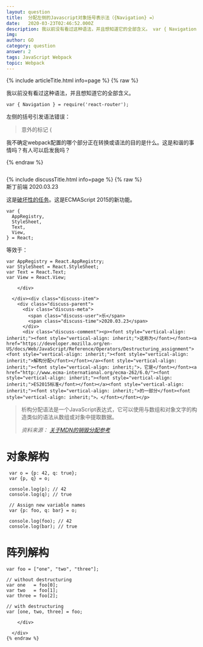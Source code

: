 ```yaml
---
layout: question
title:  分配左侧的Javascript对象括号表示法（{Navigation} =）
date:   2020-03-23T02:46:52.000Z
description: 我以前没有看过这种语法，并且想知道它的全部含义。 var { Navigation } = require('react-router');左侧...
img: 
author: GO
category: question
answer: 2
tags: JavaScript Webpack
topic: Webpack
---
```

<div class="article-root">
  <div class="article">
    {% include articleTitle.html info=page %}
    {% raw %}
    <div class="article-content"><p><font style="vertical-align: inherit;"><font style="vertical-align: inherit;">我以前没有看过这种语法，并且想知道它的全部含义。 </font></font></p>

<pre><code>var { Navigation } = require('react-router');
</code></pre>

<p><font style="vertical-align: inherit;"><font style="vertical-align: inherit;">左侧的括号引发语法错误：</font></font></p>

<blockquote>
  <p><font style="vertical-align: inherit;"><font style="vertical-align: inherit;">意外的标记 {</font></font></p>
</blockquote>

<p><font style="vertical-align: inherit;"><font style="vertical-align: inherit;">我不确定webpack配置的哪个部分正在转换或语法的目的是什么。</font><font style="vertical-align: inherit;">这是和谐的事情吗？</font><font style="vertical-align: inherit;">有人可以启发我吗？</font></font></p></div>
    {% endraw %}
  </div>
  <p style="height: 0;width:0;overflow: hidden;"> 第2682篇《分配左侧的Javascript对象括号表示法（{Navigation} =）》来自Winter(https://github.com/aiyld/aiyld.github.io)的站点</p>
  <div class="discuss-wrapper">
    {% include discussTitle.html info=page %}
    {% raw %}
    <div class="discuss-item">
        <div class="discuss-parent">
          <div class="discuss-meta">
            <span class="discuss-user">斯丁前端</span>
            <span class="discuss-time">2020.03.23</span>
          </div>
          <div class="discuss-comment"><p><font style="vertical-align: inherit;"><font style="vertical-align: inherit;">这是</font></font><a href="https://developer.mozilla.org/en-US/docs/Web/JavaScript/Reference/Operators/Destructuring_assignment" rel="noreferrer"><font style="vertical-align: inherit;"><font style="vertical-align: inherit;">破坏性的任务</font></font></a><font style="vertical-align: inherit;"><font style="vertical-align: inherit;">。</font><font style="vertical-align: inherit;">这是ECMAScript 2015的新功能。</font></font></p>

<pre><code>var {<font></font>
  AppRegistry,<font></font>
  StyleSheet,<font></font>
  Text,<font></font>
  View,<font></font>
} = React;<font></font>
</code></pre>

<p><font style="vertical-align: inherit;"><font style="vertical-align: inherit;">等效于：</font></font></p>

<pre><code>var AppRegistry = React.AppRegistry;<font></font>
var StyleSheet = React.StyleSheet;<font></font>
var Text = React.Text;<font></font>
var View = React.View;<font></font>
</code></pre></div>
        </div>
        
      </div><div class="discuss-item">
        <div class="discuss-parent">
          <div class="discuss-meta">
            <span class="discuss-user">乐</span>
            <span class="discuss-time">2020.03.23</span>
          </div>
          <div class="discuss-comment"><p><font style="vertical-align: inherit;"><font style="vertical-align: inherit;">这称为</font></font><a href="https://developer.mozilla.org/en-US/docs/Web/JavaScript/Reference/Operators/Destructuring_assignment"><font style="vertical-align: inherit;"><font style="vertical-align: inherit;">解构分配</font></font></a><font style="vertical-align: inherit;"><font style="vertical-align: inherit;">，它是</font></font><a href="http://www.ecma-international.org/ecma-262/6.0/"><font style="vertical-align: inherit;"><font style="vertical-align: inherit;">ES2015标准</font></font></a><font style="vertical-align: inherit;"><font style="vertical-align: inherit;">的一部分</font><font style="vertical-align: inherit;">。</font></font></p>

<blockquote>
  <p><font style="vertical-align: inherit;"><font style="vertical-align: inherit;">析构分配语法是一个JavaScript表达式，它可以使用与数组和对象文字的构造类似的语法从数组或对象中提取数据。</font></font></p>
  
  <p><em><font style="vertical-align: inherit;"><font style="vertical-align: inherit;">资料来源：</font></font></em> <em><a href="https://developer.mozilla.org/en-US/docs/Web/JavaScript/Reference/Operators/Destructuring_assignment"><font style="vertical-align: inherit;"><font style="vertical-align: inherit;">关于MDN的销毁分配参考</font></font></a></em></p>
</blockquote>

<h1><font style="vertical-align: inherit;"><font style="vertical-align: inherit;">对象解构</font></font></h1>

<pre><code> var o = {p: 42, q: true};<font></font>
 var {p, q} = o;<font></font>
<font></font>
 console.log(p); // 42<font></font>
 console.log(q); // true <font></font>
<font></font>
 // Assign new variable names<font></font>
 var {p: foo, q: bar} = o;<font></font>
<font></font>
 console.log(foo); // 42<font></font>
 console.log(bar); // true<font></font>
</code></pre>

<h1><font style="vertical-align: inherit;"><font style="vertical-align: inherit;">阵列解构</font></font></h1>

<pre><code>var foo = ["one", "two", "three"];<font></font>
<font></font>
// without destructuring<font></font>
var one   = foo[0];<font></font>
var two   = foo[1];<font></font>
var three = foo[2];<font></font>
<font></font>
// with destructuring<font></font>
var [one, two, three] = foo;<font></font>
</code></pre></div>
        </div>
        
      </div>
    {% endraw %}
  </div>
<div>
